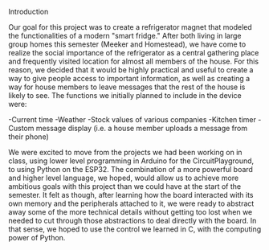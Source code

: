 Introduction

Our goal for this project was to create a refrigerator magnet that modeled the functionalities of a
modern "smart fridge."  After both living in large group homes this semester (Meeker and Homestead), we have come to realize the social importance of the refrigerator as a central gathering place and frequently visited location for almost all members of the house.  For this reason, we decided that it would be highly practical and useful to create a way to give people access to important information, as well as creating a way for house members to leave messages that the rest of the house is likely to see.  The functions we initially planned to include in the device were:

-Current time
-Weather
-Stock values of various companies
-Kitchen timer
-Custom message display (i.e. a house member uploads a message from their phone)

We were excited to move from the projects we had been working on in class, using lower level 
programming in Arduino for the CircuitPlayground, to using Python on the ESP32.  The combination of a more powerful board and higher level language, we hoped, would allow us to achieve more ambitious goals with this project than we could have at the start of the semester.  It felt as though, after learning how the board interacted with its own memory and the peripherals attached to it, we were ready to abstract away some of the more technical details without getting too lost when we needed to cut through those abstractions to deal directly with the board.  In that sense, we hoped to use the control we learned in C, with the computing power of Python.
